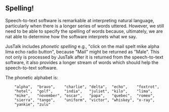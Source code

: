 ## Spelling!
Speech-to-text software is remarkable at interpreting natural language, particularly when there is a longer series of words uttered.
However, we still need to be able to specify the spelling of words because, ultimately, we are nat able to determine how the software interprets what we say.

JusTalk includes *phonetic spelling* e.g., "click on the mail spelt mike alpha lima echo radio button", because "Mail" might be returned as "Male".
This not only is processed by JusTalk after it is returned from the speech-to-text software, it also provides a longer stream of words which should help the speech-to-text software.

The phonetic alphabet is:

        "alpha",  "bravo",    "charlie", "delta",  "echo",    "foxtrot",
        "hotel",  "golf",     "india",   "juliet", "kilo",    "lima",
        "mike",   "november", "oscar",   "papa",   "quebec",  "romeo", 
        "sierra", "tango",    "uniform", "victor", "whiskey", "x-ray",
        "yankie", "zulu"
